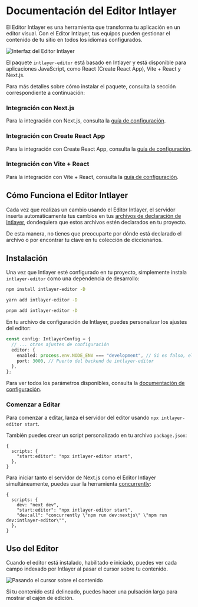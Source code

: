 # Documentación del Editor Intlayer

El Editor Intlayer es una herramienta que transforma tu aplicación en un editor visual. Con el Editor Intlayer, tus equipos pueden gestionar el contenido de tu sitio en todos los idiomas configurados.

![Interfaz del Editor Intlayer](https://github.com/intlayer-org/intlayer/blob/main/docs/assets/intlayer_editor_ui.png)

El paquete `intlayer-editor` está basado en Intlayer y está disponible para aplicaciones JavaScript, como React (Create React App), Vite + React y Next.js.

Para más detalles sobre cómo instalar el paquete, consulta la sección correspondiente a continuación:

### Integración con Next.js

Para la integración con Next.js, consulta la [guía de configuración](https://github.com/intlayer-org/intlayer/blob/main/docs/docs/intlayer_with_nextjs_es.md).

### Integración con Create React App

Para la integración con Create React App, consulta la [guía de configuración](https://github.com/intlayer-org/intlayer/blob/main/docs/docs/intlayer_with_create_react_app_es.md).

### Integración con Vite + React

Para la integración con Vite + React, consulta la [guía de configuración](https://github.com/intlayer-org/intlayer/blob/main/docs/docs/intlayer_with_vite+react_es.md).

## Cómo Funciona el Editor Intlayer

Cada vez que realizas un cambio usando el Editor Intlayer, el servidor inserta automáticamente tus cambios en tus [archivos de declaración de Intlayer](https://github.com/intlayer-org/intlayer/blob/main/docs/docs/content_declaration/get_started_es.md), dondequiera que estos archivos estén declarados en tu proyecto.

De esta manera, no tienes que preocuparte por dónde está declarado el archivo o por encontrar tu clave en tu colección de diccionarios.

## Instalación

Una vez que Intlayer esté configurado en tu proyecto, simplemente instala `intlayer-editor` como una dependencia de desarrollo:

```bash
npm install intlayer-editor -D
```

```bash
yarn add intlayer-editor -D
```

```bash
pnpm add intlayer-editor -D
```

En tu archivo de configuración de Intlayer, puedes personalizar los ajustes del editor:

```typescript
const config: IntlayerConfig = {
  // ... otros ajustes de configuración
  editor: {
    enabled: process.env.NODE_ENV === "development", // Si es falso, el editor está inactivo y no se puede acceder a él.
    port: 3000, // Puerto del backend de intlayer-editor
  },
};
```

Para ver todos los parámetros disponibles, consulta la [documentación de configuración](https://github.com/intlayer-org/intlayer/blob/main/docs/docs/configuration_es.md).

### Comenzar a Editar

Para comenzar a editar, lanza el servidor del editor usando `npx intlayer-editor start`.

También puedes crear un script personalizado en tu archivo `package.json`:

```json5
{
  scripts: {
    "start:editor": "npx intlayer-editor start",
  },
}
```

Para iniciar tanto el servidor de Next.js como el Editor Intlayer simultáneamente, puedes usar la herramienta [concurrently](https://github.com/open-cli-tools/concurrently):

```json5
{
  scripts: {
    dev: "next dev",
    "start:editor": "npx intlayer-editor start",
    "dev:all": "concurrently \"npm run dev:nextjs\" \"npm run dev:intlayer-editor\"",
  },
}
```

## Uso del Editor

Cuando el editor está instalado, habilitado e iniciado, puedes ver cada campo indexado por Intlayer al pasar el cursor sobre tu contenido.

![Pasando el cursor sobre el contenido](https://github.com/intlayer-org/intlayer/blob/main/docs/assets/intlayer_editor_hover_content.png)

Si tu contenido está delineado, puedes hacer una pulsación larga para mostrar el cajón de edición.
